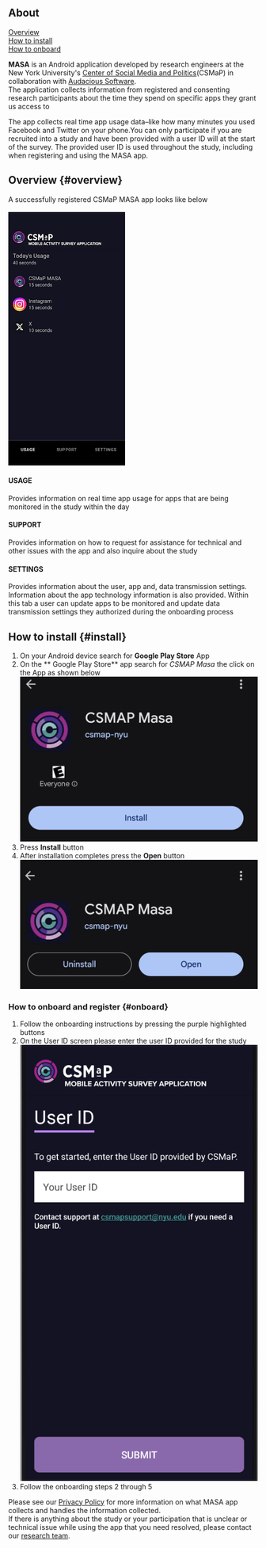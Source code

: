 ## About

[Overview](#overview)<br>
[How to install](#install)<br>
[How to onboard](#onboard)<br>

**MASA** is an Android application developed by research engineers at the  New York University's <a href="https://csmapnyu.org/"> Center of Social Media and Politics</a>(CSMaP) in collaboration with <a href="https://audacious-software.com">Audacious Software</a>.</br> The application collects information from registered and consenting research participants about the time they spend on specific apps they grant us access to </br>
<div></div>
The app collects real time app usage data–like how many minutes you used Facebook and Twitter on your phone.You can only participate if you are recruited into a study and have been provided with a user ID will at the start of the survey. The provided user ID is used throughout the study, including when registering and using the MASA app.

## Overview {#overview}
A successfully registered CSMaP MASA app looks like below 
&nbsp;<br/>&nbsp;<br>
![Annotated screencapture](images/masa/registered_app.png)

#### USAGE
Provides information on real time app usage for apps that are being monitored in the study within the day
#### SUPPORT 
Provides information on how to request for assistance for technical and other issues with the app and also inquire about the study
#### SETTINGS
Provides information about the user, app and, data transmission settings. Information about the app technology information is also provided. Within this tab a user can update apps to be monitored and update data transmission settings they authorized during the onboarding process 

## How to install {#install}
1. On your Android device search for **Google Play Store** App 
2. On the ** Google Play Store** app search for *CSMAP Masa* the click on the App as shown below
![Annotated screencapture](images/masa/masa_install.jpg) 
3. Press **Install** button
4. After installation completes press the **Open** button  
![open](images/masa/masa_install_open.jpg)

### How to onboard and register {#onboard}
1. Follow the onboarding instructions by pressing the purple highlighted buttons
2. On the User ID screen please enter the user ID provided for the study 
![Annotated screencapture](images/masa/user_id.png)
3. Follow the onboarding steps 2 through 5 

Please see our <a href="https://www.csmapsurveys.org/privacy_policy_masa.html">Privacy Policy</a> for more information on what MASA app collects and handles the information collected.<br/>
If there is anything about the study or your participation that is unclear or technical issue while using the app that you need resolved, please contact our <a href="mailto:sr6276@nyu.edu">research team</a>.
	
	
